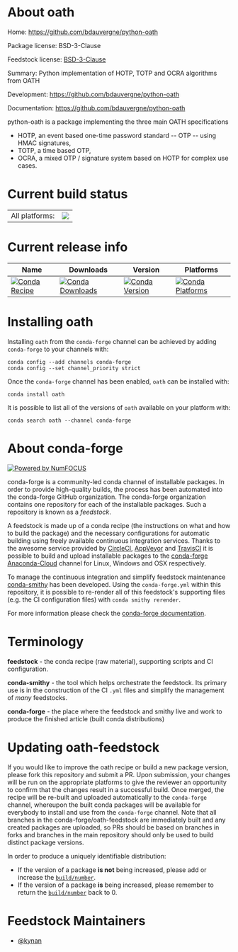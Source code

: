 About oath
==========

Home: https://github.com/bdauvergne/python-oath

Package license: BSD-3-Clause

Feedstock license: [BSD-3-Clause](https://github.com/conda-forge/oath-feedstock/blob/master/LICENSE.txt)

Summary: Python implementation of HOTP, TOTP and OCRA algorithms from OATH

Development: https://github.com/bdauvergne/python-oath

Documentation: https://github.com/bdauvergne/python-oath

python-oath is a package implementing the three main OATH specifications
*   HOTP, an event based one-time password standard -- OTP -- using HMAC signatures,
*   TOTP, a time based OTP,
*   OCRA, a mixed OTP / signature system based on HOTP for complex use cases.


Current build status
====================


<table><tr><td>All platforms:</td>
    <td>
      <a href="https://dev.azure.com/conda-forge/feedstock-builds/_build/latest?definitionId=5648&branchName=master">
        <img src="https://dev.azure.com/conda-forge/feedstock-builds/_apis/build/status/oath-feedstock?branchName=master">
      </a>
    </td>
  </tr>
</table>

Current release info
====================

| Name | Downloads | Version | Platforms |
| --- | --- | --- | --- |
| [![Conda Recipe](https://img.shields.io/badge/recipe-oath-green.svg)](https://anaconda.org/conda-forge/oath) | [![Conda Downloads](https://img.shields.io/conda/dn/conda-forge/oath.svg)](https://anaconda.org/conda-forge/oath) | [![Conda Version](https://img.shields.io/conda/vn/conda-forge/oath.svg)](https://anaconda.org/conda-forge/oath) | [![Conda Platforms](https://img.shields.io/conda/pn/conda-forge/oath.svg)](https://anaconda.org/conda-forge/oath) |

Installing oath
===============

Installing `oath` from the `conda-forge` channel can be achieved by adding `conda-forge` to your channels with:

```
conda config --add channels conda-forge
conda config --set channel_priority strict
```

Once the `conda-forge` channel has been enabled, `oath` can be installed with:

```
conda install oath
```

It is possible to list all of the versions of `oath` available on your platform with:

```
conda search oath --channel conda-forge
```


About conda-forge
=================

[![Powered by
NumFOCUS](https://img.shields.io/badge/powered%20by-NumFOCUS-orange.svg?style=flat&colorA=E1523D&colorB=007D8A)](https://numfocus.org)

conda-forge is a community-led conda channel of installable packages.
In order to provide high-quality builds, the process has been automated into the
conda-forge GitHub organization. The conda-forge organization contains one repository
for each of the installable packages. Such a repository is known as a *feedstock*.

A feedstock is made up of a conda recipe (the instructions on what and how to build
the package) and the necessary configurations for automatic building using freely
available continuous integration services. Thanks to the awesome service provided by
[CircleCI](https://circleci.com/), [AppVeyor](https://www.appveyor.com/)
and [TravisCI](https://travis-ci.com/) it is possible to build and upload installable
packages to the [conda-forge](https://anaconda.org/conda-forge)
[Anaconda-Cloud](https://anaconda.org/) channel for Linux, Windows and OSX respectively.

To manage the continuous integration and simplify feedstock maintenance
[conda-smithy](https://github.com/conda-forge/conda-smithy) has been developed.
Using the ``conda-forge.yml`` within this repository, it is possible to re-render all of
this feedstock's supporting files (e.g. the CI configuration files) with ``conda smithy rerender``.

For more information please check the [conda-forge documentation](https://conda-forge.org/docs/).

Terminology
===========

**feedstock** - the conda recipe (raw material), supporting scripts and CI configuration.

**conda-smithy** - the tool which helps orchestrate the feedstock.
                   Its primary use is in the construction of the CI ``.yml`` files
                   and simplify the management of *many* feedstocks.

**conda-forge** - the place where the feedstock and smithy live and work to
                  produce the finished article (built conda distributions)


Updating oath-feedstock
=======================

If you would like to improve the oath recipe or build a new
package version, please fork this repository and submit a PR. Upon submission,
your changes will be run on the appropriate platforms to give the reviewer an
opportunity to confirm that the changes result in a successful build. Once
merged, the recipe will be re-built and uploaded automatically to the
`conda-forge` channel, whereupon the built conda packages will be available for
everybody to install and use from the `conda-forge` channel.
Note that all branches in the conda-forge/oath-feedstock are
immediately built and any created packages are uploaded, so PRs should be based
on branches in forks and branches in the main repository should only be used to
build distinct package versions.

In order to produce a uniquely identifiable distribution:
 * If the version of a package **is not** being increased, please add or increase
   the [``build/number``](https://docs.conda.io/projects/conda-build/en/latest/resources/define-metadata.html#build-number-and-string).
 * If the version of a package **is** being increased, please remember to return
   the [``build/number``](https://docs.conda.io/projects/conda-build/en/latest/resources/define-metadata.html#build-number-and-string)
   back to 0.

Feedstock Maintainers
=====================

* [@kynan](https://github.com/kynan/)

